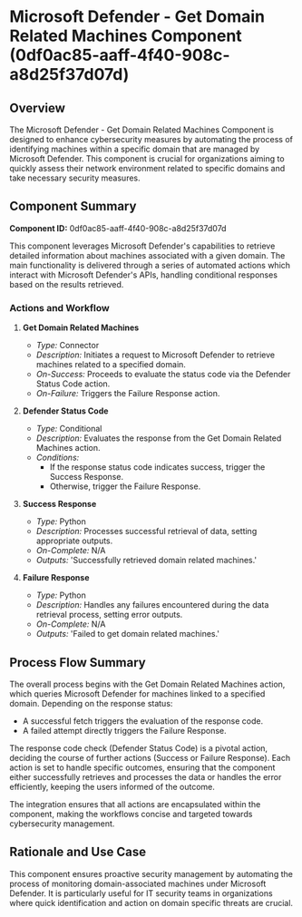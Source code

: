 # Microsoft Defender - Get Domain Related Machines Component (0df0ac85-aaff-4f40-908c-a8d25f37d07d)

## Overview

The Microsoft Defender - Get Domain Related Machines Component is designed to enhance cybersecurity measures by automating the process of identifying machines within a specific domain that are managed by Microsoft Defender. This component is crucial for organizations aiming to quickly assess their network environment related to specific domains and take necessary security measures.

## Component Summary

**Component ID:** 0df0ac85-aaff-4f40-908c-a8d25f37d07d

This component leverages Microsoft Defender's capabilities to retrieve detailed information about machines associated with a given domain. The main functionality is delivered through a series of automated actions which interact with Microsoft Defender's APIs, handling conditional responses based on the results retrieved.

### Actions and Workflow

1. **Get Domain Related Machines**
   - *Type:* Connector
   - *Description:* Initiates a request to Microsoft Defender to retrieve machines related to a specified domain.
   - *On-Success:* Proceeds to evaluate the status code via the Defender Status Code action.
   - *On-Failure:* Triggers the Failure Response action.

2. **Defender Status Code**
   - *Type:* Conditional
   - *Description:* Evaluates the response from the Get Domain Related Machines action.
   - *Conditions:* 
     - If the response status code indicates success, trigger the Success Response.
     - Otherwise, trigger the Failure Response.

3. **Success Response**
   - *Type:* Python
   - *Description:* Processes successful retrieval of data, setting appropriate outputs.
   - *On-Complete:* N/A
   - *Outputs:* 'Successfully retrieved domain related machines.'

4. **Failure Response**
   - *Type:* Python
   - *Description:* Handles any failures encountered during the data retrieval process, setting error outputs.
   - *On-Complete:* N/A
   - *Outputs:* 'Failed to get domain related machines.'

## Process Flow Summary

The overall process begins with the Get Domain Related Machines action, which queries Microsoft Defender for machines linked to a specified domain. Depending on the response status:

- A successful fetch triggers the evaluation of the response code.
- A failed attempt directly triggers the Failure Response.

The response code check (Defender Status Code) is a pivotal action, deciding the course of further actions (Success or Failure Response). Each action is set to handle specific outcomes, ensuring that the component either successfully retrieves and processes the data or handles the error efficiently, keeping the users informed of the outcome.

The integration ensures that all actions are encapsulated within the component, making the workflows concise and targeted towards cybersecurity management.

## Rationale and Use Case

This component ensures proactive security management by automating the process of monitoring domain-associated machines under Microsoft Defender. It is particularly useful for IT security teams in organizations where quick identification and action on domain specific threats are crucial.

